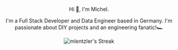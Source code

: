 <p align="center">Hi 👋, I'm Michel.</p> 

<p align="center">
  I'm a Full Stack Developer and Data Engineer based in Germany. I'm passionate about DIY projects and an engineering fanatic!🏎️
</p>


<p align="center">
  <img src="https://github-readme-streak-stats.herokuapp.com/?user=mlentzler&theme=tokyonight&hide_border=true" alt="mlentzler's Streak"/>
</p>


<!--
**mlentzler/mlentzler** is a ✨ _special_ ✨ repository because its `README.md` (this file) appears on your GitHub profile.

Here are some ideas to get you started:

- 🔭 I’m currently working on ...
- 🌱 I’m currently learning ...
- 👯 I’m looking to collaborate on ...
- 🤔 I’m looking for help with ...
- 💬 Ask me about ...
- 📫 How to reach me: ...
- 😄 Pronouns: ...
- ⚡ Fun fact: ...
-->
